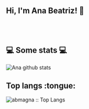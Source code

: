 

<!--
**abmagna/abmagna** is a ✨ _special_ ✨ repository because its `README.md` (this file) appears on your GitHub profile.

Here are some ideas to get you started:

- 🔭 I’m currently working on ...
- 🌱 I’m currently learning ...
- 👯 I’m looking to collaborate on ...
- 🤔 I’m looking for help with ...
- 💬 Ask me about ...
- 📫 How to reach me: ...
- 😄 Pronouns: ...
- ⚡ Fun fact: ...
-->

<h2> Hi, I'm Ana Beatriz! 👋</h2>

</br></br>
<h2>💻 Some stats 💻</h2>

![Ana github stats](https://github-readme-stats.vercel.app/api?username=abmagna&show_icons=true&title_color=fff&icon_color=79ff97&text_color=9f9f9f&theme=tokyonight&layout=compact)


<h2>Top langs :tongue:</h2>

<img src="https://github-readme-stats.vercel.app/api/top-langs/?username=abmagna&langs_count=10&theme=tokyonight&layout=compact" alt="abmagna :: Top Langs" />
